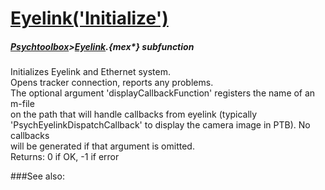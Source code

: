 # [Eyelink('Initialize')](Eyelink-Initialize) 
##### [Psychtoolbox](Psychtoolbox)>[Eyelink](Eyelink).{mex*} subfunction


Initializes Eyelink and Ethernet system.  
Opens tracker connection, reports any problems.  
The optional argument 'displayCallbackFunction' registers the name of an m-file  
on the path that will handle callbacks from eyelink (typically  
'PsychEyelinkDispatchCallback' to display the camera image in PTB). No callbacks  
will be generated if that argument is omitted.  
Returns: 0 if OK, -1 if error  


###See also:

